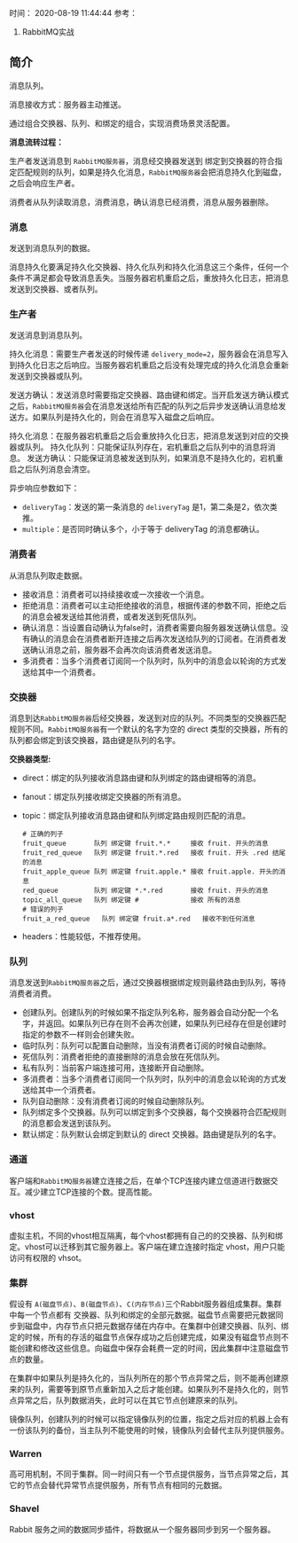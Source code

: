 时间： 2020-08-19 11:44:44
参考：

1. RabbitMQ实战

## 简介
消息队列。

消息接收方式：服务器主动推送。

通过组合交换器、队列、和绑定的组合，实现消费场景灵活配置。

**消息流转过程：**

生产者发送消息到 `RabbitMQ服务器`，消息经交换器发送到 绑定到交换器的符合指定匹配规则的队列，如果是持久化消息，`RabbitMQ服务器`会把消息持久化到磁盘，之后会响应生产者。

消费者从队列读取消息，消费消息，确认消息已经消费，消息从服务器删除。

### 消息

发送到消息队列的数据。

消息持久化要满足持久化交换器、持久化队列和持久化消息这三个条件，任何一个条件不满足都会导致消息丢失。当服务器宕机重启之后，重放持久化日志，把消息发送到交换器、或者队列。

### 生产者

发送消息到消息队列。

持久化消息：需要生产者发送的时候传递 `delivery_mode=2`，服务器会在消息写入到持久化日志之后响应。当服务器宕机重启之后没有处理完成的持久化消息会重新发送到交换器或队列。

发送方确认：发送消息时需要指定交换器、路由键和绑定。当开启发送方确认模式之后，`RabbitMQ服务器`会在消息发送给所有匹配的队列之后异步发送确认消息给发送方。如果队列是持久化的，则会在消息写入磁盘之后响应。

持久化消息：在服务器宕机重启之后会重放持久化日志，把消息发送到对应的交换器或队列。
持久化队列：只能保证队列存在，宕机重启之后队列中的消息将消息。
发送方确认：只能保证消息被发送到队列，如果消息不是持久化的，宕机重启之后队列消息会清空。

异步响应参数如下：

* `deliveryTag`：发送的第一条消息的 `deliveryTag` 是1，第二条是2，依次类推。
* `multiple`：是否同时确认多个，小于等于 deliveryTag 的消息都确认。

### 消费者

从消息队列取走数据。

* 接收消息：消费者可以持续接收或一次接收一个消息。
* 拒绝消息：消费者可以主动拒绝接收的消息，根据传递的参数不同，拒绝之后的消息会被发送给其他消费，或者发送到死信队列。
* 确认消息：当设置自动确认为false时，消费者需要向服务器发送确认信息。没有确认的消息会在消费者断开连接之后再次发送给队列的订阅者。在消费者发送确认消息之前，服务器不会再次向该消费者发送消息。
* 多消费者：当多个消费者订阅同一个队列时，队列中的消息会以轮询的方式发送给其中一个消费者。

### 交换器

消息到达`RabbitMQ服务器`后经交换器，发送到对应的队列。不同类型的交换器匹配规则不同。`RabbitMQ服务器`有一个默认的名字为空的 direct 类型的交换器，所有的队列都会绑定到该交换器，路由键是队列的名字。

**交换器类型:**

* direct：绑定的队列接收消息路由键和队列绑定的路由键相等的消息。
* fanout：绑定队列接收绑定交换器的所有消息。
* topic：绑定队列接收消息路由键和队列绑定路由规则匹配的消息。

    ```shell
    # 正确的列子
    fruit_queue       队列 绑定键 fruit.*.*     接收 fruit. 开头的消息
    fruit_red_queue   队列 绑定键 fruit.*.red   接收 fruit. 开头 .red 结尾 的消息
    fruit_apple_queue 队列 绑定键 fruit.apple.* 接收 fruit.apple. 开头的消息
    red_queue         队列 绑定键 *.*.red       接收 fruit. 开头的消息
    topic_all_queue   队列 绑定键 #             接收 所有的消息
    # 错误的列子
    fruit_a_red_queue   队列 绑定键 fruit.a*.red   接收不到任何消息
    ```

* headers：性能较低，不推荐使用。

### 队列

消息发送到`RabbitMQ服务器`之后，通过交换器根据绑定规则最终路由到队列，等待消费者消费。

* 创建队列。创建队列的时候如果不指定队列名称，服务器会自动分配一个名字，并返回。如果队列已存在则不会再次创建，如果队列已经存在但是创建时指定的参数不一样则会创建失败。
* 临时队列：队列可以配置自动删除，当没有消费者订阅的时候自动删除。
* 死信队列：消费者拒绝的直接删除的消息会放在死信队列。
* 私有队列：当前客户端连接可用，连接断开自动删除。
* 多消费者：当多个消费者订阅同一个队列时，队列中的消息会以轮询的方式发送给其中一个消费者。
* 队列自动删除：没有消费者订阅的时候自动删除队列。
* 队列绑定多个交换器。队列可以绑定到多个交换器，每个交换器符合匹配规则的消息都会发送到该队列。
* 默认绑定：队列默认会绑定到默认的 direct 交换器。路由键是队列的名字。

### 通道

客户端和`RabbitMQ服务器`建立连接之后，在单个TCP连接内建立信道进行数据交互。减少建立TCP连接的个数。提高性能。

### vhost

虚拟主机，不同的vhost相互隔离，每个vhost都拥有自己的的交换器、队列和绑定。vhost可以迁移到其它服务器上。客户端在建立连接时指定 vhost，用户只能访问有权限的 vhsot。

### 集群

假设有 `A(磁盘节点)`、`B(磁盘节点)`、`C(内存节点)`三个Rabbit服务器组成集群。集群中每一个节点都有 交换器、队列和绑定的全部元数据。磁盘节点需要把元数据同步到磁盘中，内存节点只把元数据存储在内存中。在集群中创建交换器、队列、绑定的时候，所有的存活的磁盘节点保存成功之后创建完成，如果没有磁盘节点则不能创建和修改这些信息。向磁盘中保存会耗费一定的时间，因此集群中注意磁盘节点的数量。

在集群中如果队列是持久化的，当队列所在的那个节点异常之后，则不能再创建原来的队列，需要等到原节点重新加入之后才能创建。如果队列不是持久化的，则节点异常之后，队列数据消失，此时可以在其它节点创建原来的队列。

镜像队列，创建队列的时候可以指定镜像队列的位置，指定之后对应的机器上会有一份该队列的备份，当主队列不能使用的时候，镜像队列会替代主队列提供服务。

### Warren

高可用机制，不同于集群。同一时间只有一个节点提供服务，当节点异常之后，其它的节点会替代异常节点提供服务，所有节点有相同的元数据。

### Shavel

Rabbit 服务之间的数据同步插件，将数据从一个服务器同步到另一个服务器。





